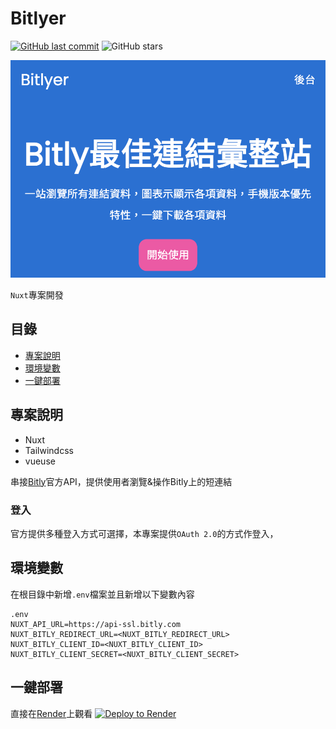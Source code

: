 # Bitlyer

[![GitHub last commit](https://img.shields.io/github/last-commit/connectshark/bitly-manager.svg?style=flat)](https://github.com/connectshark/bitly-manager)
![GitHub stars](https://img.shields.io/github/stars/connectshark/bitly-manager.svg?style=social&label=Stars&style=plastic)

![cover](/readme/cover.png)

`Nuxt`專案開發

## 目錄
- [專案說明](#專案說明)
- [環境變數](#環境變數)
- [一鍵部署](#一鍵部署)


## 專案說明

- Nuxt
- Tailwindcss
- vueuse

串接[Bitly](https://bitly.com/)官方API，提供使用者瀏覽&操作Bitly上的短連結

### 登入

官方提供多種登入方式可選擇，本專案提供`OAuth 2.0`的方式作登入，

## 環境變數

在根目錄中新增`.env`檔案並且新增以下變數內容
```
.env
NUXT_API_URL=https://api-ssl.bitly.com
NUXT_BITLY_REDIRECT_URL=<NUXT_BITLY_REDIRECT_URL>
NUXT_BITLY_CLIENT_ID=<NUXT_BITLY_CLIENT_ID>
NUXT_BITLY_CLIENT_SECRET=<NUXT_BITLY_CLIENT_SECRET>
```

## 一鍵部署
直接在[Render](https://render.com/)上觀看
[![Deploy to Render](https://render.com/images/deploy-to-render-button.svg)](https://render.com/deploy)